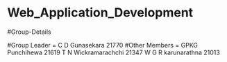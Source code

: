 # Web_Application_Development

#Group-Details 

#Group Leader =  C D Gunasekara 21770
#Other Members = GPKG Punchihewa 21619
                T N Wickramarachchi 21347
                W G R karunarathna 21013
